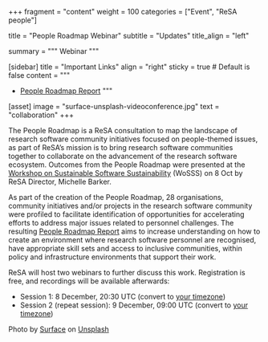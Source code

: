 +++
fragment = "content"
weight = 100
categories = ["Event", "ReSA people"]

title = "People Roadmap Webinar"
subtitle = "Updates"
title_align = "left"

summary = """
Webinar
"""

[sidebar]
  title = "Important Links"
  align = "right"
  sticky = true # Default is false
  content = """
  * [People Roadmap Report](https://www.researchsoft.org/documents/people-roadmap.pdf)
  """

[asset]
  image = "surface-unsplash-videoconference.jpg"
  text = "collaboration"
+++

The People Roadmap is a ReSA consultation to map the landscape of research software community initiatives focused on people-themed issues, as part of ReSA’s mission is to bring research software communities together to collaborate on the advancement of the research software ecosystem. Outcomes from the People Roadmap were presented at the [Workshop on Sustainable Software Sustainability](https://www.researchsoft.org/documents/people-roadmap.pdf) (WoSSS) on 8 Oct by ReSA Director, Michelle Barker. 

As part of the creation of the People Roadmap, 28 organisations, community initiatives and/or projects in the research software community were profiled to facilitate identification of opportunities for accelerating efforts to address major issues related to personnel challenges. The resulting [People Roadmap Report](https://www.researchsoft.org/documents/people-roadmap.pdf) aims to increase understanding on how to create an environment where research software personnel are recognised, have appropriate skill sets and access to inclusive communities, within policy and infrastructure environments that support their work.

ReSA will host two webinars to further discuss this work. Registration is free, and recordings will be available afterwards:

* Session 1: 8 December, 20:30 UTC (convert to [your timezone](https://www.timeanddate.com/worldclock/fixedtime.html?msg=ReSA+People+Roadmap&iso=20211208T2030&p1=%3A&ah=1))
* Session 2 (repeat session): 9 December, 09:00 UTC (convert to [your timezone](https://www.timeanddate.com/worldclock/fixedtime.html?msg=ReSA+People+Roamap&iso=20211209T09&ah=1))

Photo by <a href="https://unsplash.com/@surface?utm_source=unsplash&utm_medium=referral&utm_content=creditCopyText">Surface</a> on <a href="https://unsplash.com/s/photos/presentation?utm_source=unsplash&utm_medium=referral&utm_content=creditCopyText">Unsplash</a>
